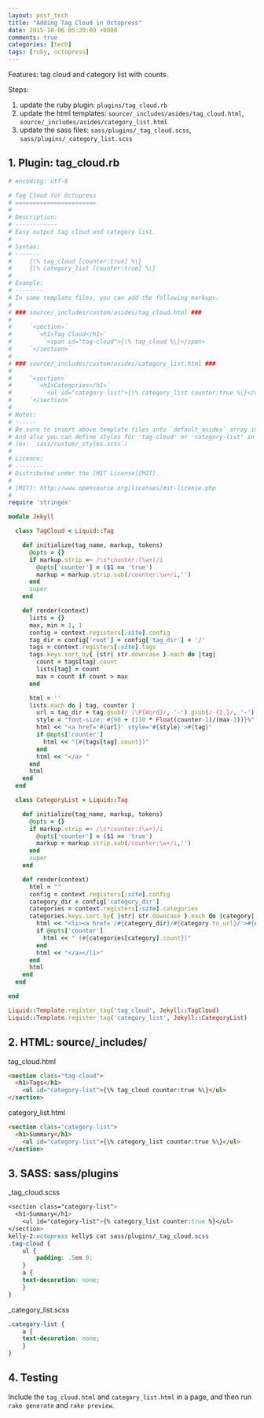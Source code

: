 ```yaml
---
layout: post_tech
title: "Adding Tag Cloud in Octopress"
date: 2015-10-06 05:20:09 +0800
comments: true
categories: [tech]
tags: [ruby, octopress]
---
```


Features: tag cloud and category list with counts.


Steps:

1. update the ruby plugin: `plugins/tag_cloud.rb`
2. update the html templates: `source/_includes/asides/tag_cloud.html`, `source/_includes/asides/category_list.html`
3. update the sass files: `sass/plugins/_tag_cloud.scss`, `sass/plugins/_category_list.scss`


## 1. Plugin: tag_cloud.rb

```ruby tag_cloud.rb
# encoding: utf-8

# Tag Cloud for Octopress
# =======================
#
# Description:
# ------------
# Easy output tag cloud and category list.
#
# Syntax:
# -------
#     {\% tag_cloud [counter:true] %\}
#     {\% category_list [counter:true] %\}
#
# Example:
# --------
# In some template files, you can add the following markups.
#
# ### source/_includes/custom/asides/tag_cloud.html ###
#
#     `<section>`
#       `<h1>Tag Cloud</h1>`
#         `<span id="tag-cloud">{\% tag_cloud %\}</span>`
#     `</section>`
#
# ### source/_includes/custom/asides/category_list.html ###
#
#     `<section>`
#       `<h1>Categories</h1>`
#         `<ul id="category-list">{\% category_list counter:true %\}</ul>`
#     `</section>`
#
# Notes:
# ------
# Be sure to insert above template files into `default_asides` array in `_config.yml`.
# And also you can define styles for 'tag-cloud' or 'category-list' in a `.scss` file.
# (ex: `sass/custom/_styles.scss`)
#
# Licence:
# --------
# Distributed under the [MIT License][MIT].
#
# [MIT]: http://www.opensource.org/licenses/mit-license.php
#
require 'stringex'

module Jekyll

  class TagCloud < Liquid::Tag

    def initialize(tag_name, markup, tokens)
      @opts = {}
      if markup.strip =~ /\s*counter:(\w+)/i
        @opts['counter'] = ($1 == 'true')
        markup = markup.strip.sub(/counter:\w+/i,'')
      end
      super
    end

    def render(context)
      lists = {}
      max, min = 1, 1
      config = context.registers[:site].config
      tag_dir = config['root'] + config['tag_dir'] + '/'
      tags = context.registers[:site].tags
      tags.keys.sort_by{ |str| str.downcase }.each do |tag|
        count = tags[tag].count
        lists[tag] = count
        max = count if count > max
      end

      html = ''
      lists.each do | tag, counter |
        url = tag_dir + tag.gsub(/_|\P{Word}/, '-').gsub(/-{2,}/, '-').downcase
        style = "font-size: #{90 + (110 * Float(counter-1)/(max-1))}%"
        html << "<a href='#{url}' style='#{style}'>#{tag}"
        if @opts['counter']
          html << "(#{tags[tag].count})"
        end
        html << "</a> "
      end
      html
    end
  end

  class CategoryList < Liquid::Tag

    def initialize(tag_name, markup, tokens)
      @opts = {}
      if markup.strip =~ /\s*counter:(\w+)/i
        @opts['counter'] = ($1 == 'true')
        markup = markup.strip.sub(/counter:\w+/i,'')
      end
      super
    end

    def render(context)
      html = ""
      config = context.registers[:site].config
      category_dir = config['category_dir']
      categories = context.registers[:site].categories
      categories.keys.sort_by{ |str| str.downcase }.each do |category|
        html << "<li><a href='/#{category_dir}/#{category.to_url}/'>#{category}"
        if @opts['counter']
          html << " (#{categories[category].count})"
        end
        html << "</a></li>"
      end
      html
    end
  end

end

Liquid::Template.register_tag('tag_cloud', Jekyll::TagCloud)
Liquid::Template.register_tag('category_list', Jekyll::CategoryList)
```

## 2. HTML: source/_includes/

tag_cloud.html

```html tag_cloud.html
<section class="tag-cloud">
  <h1>Tags</h1>
    <ul id="category-list">{\% tag_cloud counter:true %\}</ul>
</section>
```

category_list.html

```html category_list.html
<section class="category-list">
  <h1>Summary</h1>
    <ul id="category-list">{\% category_list counter:true %\}</ul>
</section>
```

## 3. SASS: sass/plugins

_tag_cloud.scss

```css _tag_cloud.scss
<section class="category-list">
  <h1>Summary</h1>
    <ul id="category-list">{% category_list counter:true %}</ul>
</section>
kelly-2:octopress kelly$ cat sass/plugins/_tag_cloud.scss
.tag-cloud {
    ul {
        padding: .5em 0;
    }
    a {
	text-decoration: none;
    }
}
```

_category_list.scss

```css _category_list.scss
.category-list {
    a {
	text-decoration: none;
    }
}
```

## 4. Testing

Include the `tag_cloud.html` and `category_list.html` in a page, and then run `rake generate` and `rake preview`.


